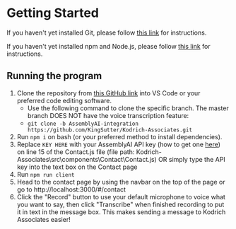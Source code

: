 # Getting Started

If you haven't yet installed Git, please follow [this link](https://git-scm.com/book/en/v2/Getting-Started-Installing-Git) for instructions.

If you haven't yet installed npm and Node.js, please follow [this link](https://www.npmjs.com/get-npm) for instructions.

## Running the program

1. Clone the repository from [this GitHub link](https://github.com/KingSutter/Kodrich-Associates/tree/AssemblyAI-integration) into VS Code or your preferred code editing software. 
    - Use the following command to clone the specific branch. The master branch DOES NOT have the voice transcription feature: 
    - `git clone -b AssemblyAI-integration https://github.com/KingSutter/Kodrich-Associates.git`
2. Run `npm i` on bash (or your preferred method to install dependencies).
3. Replace `KEY HERE` with your AssemblyAI API key (how to get one [here](https://app.assemblyai.com/login/)) on line 15 of the Contact.js file (file path: Kodrich-Associates\src\components\Contact\Contact.js) OR simply type the API key into the text box on the Contact page
4. Run `npm run client`
5. Head to the contact page by using the navbar on the top of the page or go to http://localhost:3000/#/contact
6. Click the "Record" button to use your default microphone to voice what you want to say, then click "Transcribe" when finished recording to put it in text in the message box. This makes sending a message to Kodrich Associates easier!